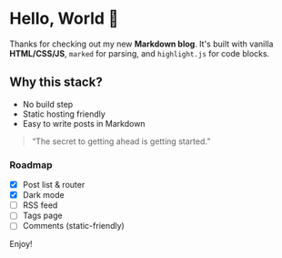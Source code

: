 # Hello, World 👋

Thanks for checking out my new **Markdown blog**. It's built with vanilla **HTML/CSS/JS**, `marked` for parsing, and `highlight.js` for code blocks.

## Why this stack?

- No build step
- Static hosting friendly
- Easy to write posts in Markdown

> “The secret to getting ahead is getting started.”

### Roadmap

- [x] Post list & router
- [x] Dark mode
- [ ] RSS feed
- [ ] Tags page
- [ ] Comments (static-friendly)

Enjoy!
